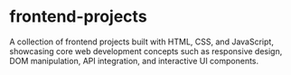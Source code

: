 # frontend-projects
A collection of frontend projects built with HTML, CSS, and JavaScript, showcasing core web development concepts such as responsive design, DOM manipulation, API integration, and interactive UI components.
